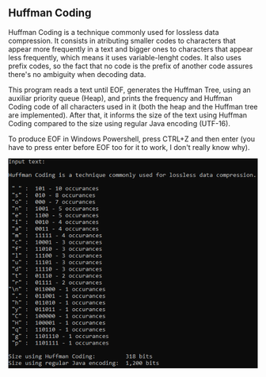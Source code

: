 ## Huffman Coding

Huffman Coding is a technique commonly used for lossless data compression. It consists in atributing smaller codes to characters that appear more frequently in a text and bigger ones to characters that appear less frequently, which means it uses variable-lenght codes. It also uses prefix codes, so the fact that no code is the prefix of another code assures there's no ambiguity when decoding data.

This program reads a text until EOF, generates the Huffman Tree, using an auxiliar priority queue (Heap), and prints the frequency and Huffman Coding code of all characters used in it (both the heap and the Huffman tree are implemented). After that, it informs the size of the text using Huffman Coding compared to the size using regular Java encoding (UTF-16).

To produce EOF in Windows Powershell, press CTRL+Z and then enter (you have to press enter before EOF too for it to work, I don't really know why).

![image](readme-assets/execution.png)

